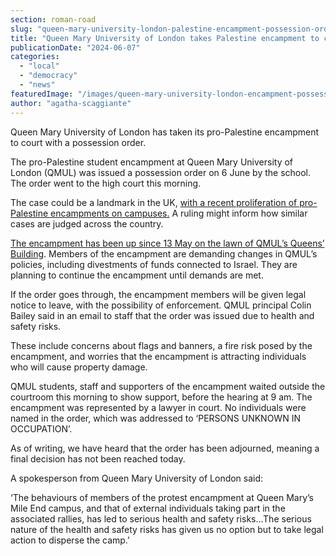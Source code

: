 ```yaml
---
section: roman-road
slug: "queen-mary-university-london-palestine-encampment-possession-order"
title: "Queen Mary University of London takes Palestine encampment to court"
publicationDate: "2024-06-07"
categories: 
  - "local"
  - "democracy"
  - "news"
featuredImage: "/images/queen-mary-university-london-encampment-possession-order-1.jpg"
author: "agatha-scaggiante"
---
```


Queen Mary University of London has taken its pro-Palestine encampment to court with a possession order.

The pro-Palestine student encampment at Queen Mary University of London (QMUL) was issued a possession order on 6 June by the school. The order went to the high court this morning.

The case could be a landmark in the UK, [with a recent proliferation of pro-Palestine encampments on campuses.](https://www.aljazeera.com/features/2024/5/9/uk-university-protests) A ruling might inform how similar cases are judged across the country.

[The encampment has been up since 13 May on the lawn of QMUL’s Queens’ Building](https://romanroadlondon.com/queen-mary-university-palestine-solidarity-encampment/). Members of the encampment are demanding changes in QMUL’s policies, including divestments of funds connected to Israel. They are planning to continue the encampment until demands are met.

If the order goes through, the encampment members will be given legal notice to leave, with the possibility of enforcement. QMUL principal Colin Bailey said in an email to staff that the order was issued due to health and safety risks.

These include concerns about flags and banners, a fire risk posed by the encampment, and worries that the encampment is attracting individuals who will cause property damage.

QMUL students, staff and supporters of the encampment waited outside the courtroom this morning to show support, before the hearing at 9 am. The encampment was represented by a lawyer in court. No individuals were named in the order, which was addressed to ‘PERSONS UNKNOWN IN OCCUPATION’.

As of writing, we have heard that the order has been adjourned, meaning a final decision has not been reached today.

A spokesperson from Queen Mary University of London said:

‘The behaviours of members of the protest encampment at Queen Mary’s Mile End campus, and that of external individuals taking part in the associated rallies, has led to serious health and safety risks…The serious nature of the health and safety risks has given us no option but to take legal action to disperse the camp.’
